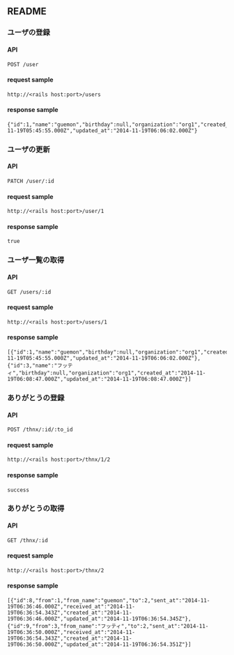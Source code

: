 ## README

### ユーザの登録

#### API

```
POST /user
```

#### request sample

```
http://<rails host:port>/users
```

#### response sample

```
{"id":1,"name":"guemon","birthday":null,"organization":"org1","created_at":"2014-11-19T05:45:55.000Z","updated_at":"2014-11-19T06:06:02.000Z"}
```

### ユーザの更新

#### API

```
PATCH /user/:id
```

#### request sample

```
http://<rails host:port>/user/1
```

#### response sample

```
true
```

### ユーザ一覧の取得

#### API

```
GET /users/:id
```

#### request sample

```
http://<rails host:port>/users/1
```

#### response sample

```
[{"id":1,"name":"guemon","birthday":null,"organization":"org1","created_at":"2014-11-19T05:45:55.000Z","updated_at":"2014-11-19T06:06:02.000Z"},{"id":3,"name":"フッティ","birthday":null,"organization":"org1","created_at":"2014-11-19T06:08:47.000Z","updated_at":"2014-11-19T06:08:47.000Z"}]
```


### ありがとうの登録

#### API

```
POST /thnx/:id/:to_id
```

#### request sample

```
http://<rails host:port>/thnx/1/2
```

#### response sample

```
success
```

### ありがとうの取得

#### API

```
GET /thnx/:id
```

#### request sample

```
http://<rails host:port>/thnx/2
```

#### response sample

```
[{"id":8,"from":1,"from_name":"guemon","to":2,"sent_at":"2014-11-19T06:36:46.000Z","received_at":"2014-11-19T06:36:54.343Z","created_at":"2014-11-19T06:36:46.000Z","updated_at":"2014-11-19T06:36:54.345Z"},{"id":9,"from":3,"from_name":"フッティ","to":2,"sent_at":"2014-11-19T06:36:50.000Z","received_at":"2014-11-19T06:36:54.343Z","created_at":"2014-11-19T06:36:50.000Z","updated_at":"2014-11-19T06:36:54.351Z"}]
```
